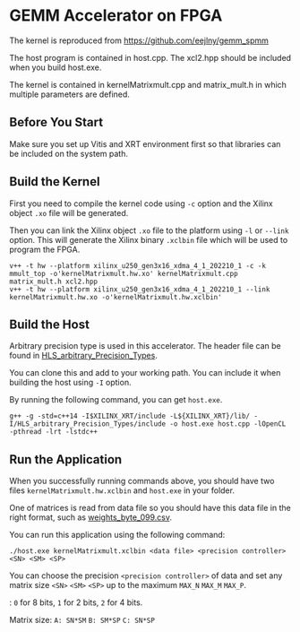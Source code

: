 # GEMM Accelerator on FPGA

The kernel is reproduced from https://github.com/eejlny/gemm_spmm

The host program is contained in host.cpp. The xcl2.hpp should be included when you build host.exe.

The kernel is contained in kernelMatrixmult.cpp and matrix_mult.h in which multiple parameters are defined.

## Before You Start

Make sure you set up Vitis and XRT environment first so that libraries can be included on the system path.

## Build the Kernel

First you need to compile the kernel code using `-c` option and the Xilinx object `.xo` file will be generated.

Then you can link the Xilinx object `.xo` file to the platform using `-l` or `--link` option.
This will generate the Xilinx binary `.xclbin` file which will be used to program the FPGA.

```
v++ -t hw --platform xilinx_u250_gen3x16_xdma_4_1_202210_1 -c -k mmult_top -o'kernelMatrixmult.hw.xo' kernelMatrixmult.cpp matrix_mult.h xcl2.hpp
v++ -t hw --platform xilinx_u250_gen3x16_xdma_4_1_202210_1 --link kernelMatrixmult.hw.xo -o'kernelMatrixmult.hw.xclbin'
```

## Build the Host

Arbitrary precision type is used in this accelerator. The header file can be found in [HLS_arbitrary_Precision_Types](https://github.com/Xilinx/HLS_arbitrary_Precision_Types).

You can clone this  and add to your working path. You can include it when building the host using `-I` option.

By running the following command, you can get `host.exe`.

```
g++ -g -std=c++14 -I$XILINX_XRT/include -L${XILINX_XRT}/lib/ -I/HLS_arbitrary_Precision_Types/include -o host.exe host.cpp -lOpenCL -pthread -lrt -lstdc++
```

## Run the Application

When you successfully running commands above, you should have two files `kernelMatrixmult.hw.xclbin` and `host.exe` in your folder.

One of matrices is read from data file so you should have this data file in the right format, such as [weights_byte_099.csv](https://github.com/RhysHuo/gemm_Vitis_Update/blob/main/weights_byte_099.csv).

You can run this application using the following command:

```
./host.exe kernelMatrixmult.xclbin <data file> <precision controller> <SN> <SM> <SP>
```
You can choose the precision `<precision controller>` of data and set any matrix size `<SN>` `<SM>` `<SP>` up to the maximum `MAX_N`  `MAX_M`  `MAX_P`.

<precision controller>: `0` for 8 bits, `1` for 2 bits, `2` for 4 bits.

Matrix size: `A: SN*SM` `B: SM*SP` `C: SN*SP`

